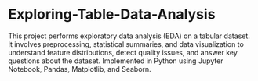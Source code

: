 # Exploring-Table-Data-Analysis
This project performs exploratory data analysis (EDA) on a tabular dataset. It involves preprocessing, statistical summaries, and data visualization to understand feature distributions, detect quality issues, and answer key questions about the dataset. Implemented in Python using Jupyter Notebook, Pandas, Matplotlib, and Seaborn.
